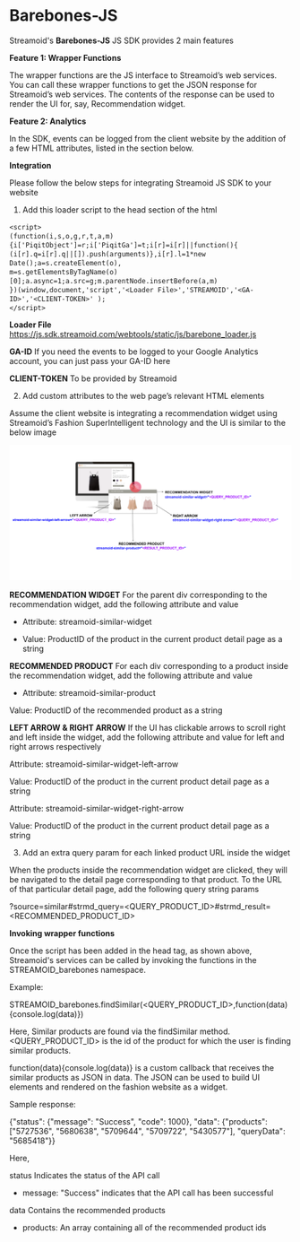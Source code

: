 **Barebones-JS**
===================

Streamoid's **Barebones-JS** JS SDK provides 2 main features

**Feature 1: Wrapper Functions**

The wrapper functions are the JS interface to Streamoid’s web services. You can call these wrapper functions to get the JSON response for Streamoid’s web services. The contents of the response can be used to render the UI for, say, Recommendation widget. 


**Feature 2: Analytics**

In the SDK, events can be logged from the client website by the addition of a few HTML attributes, listed in the section below.

**Integration**

Please follow the below steps for integrating Streamoid JS SDK to your website 

1. Add this loader script to the head section of the html 

```
<script>
(function(i,s,o,g,r,t,a,m){i['PiqitObject']=r;i['PiqitGa']=t;i[r]=i[r]||function(){
(i[r].q=i[r].q||[]).push(arguments)},i[r].l=1*new Date();a=s.createElement(o),
m=s.getElementsByTagName(o)[0];a.async=1;a.src=g;m.parentNode.insertBefore(a,m)
})(window,document,'script','<Loader File>','STREAMOID','<GA-ID>','<CLIENT-TOKEN>' );
</script>
```

**Loader File**  https://js.sdk.streamoid.com/webtools/static/js/barebone_loader.js

**GA-ID**  If you need the events to be logged to your Google Analytics account, you can just pass your GA-ID here

**CLIENT-TOKEN** To be provided by Streamoid

2. Add custom attributes to the web page’s relevant HTML elements

Assume the client website is integrating a recommendation widget using Streamoid’s Fashion SuperIntelligent technology and the UI is similar to the below image

![](images/Barebones_SDK_reference.png)

**RECOMMENDATION WIDGET**
For the parent div corresponding to the recommendation widget, add the following attribute and value 

- Attribute: streamoid-similar-widget

- Value: ProductID of the product in the current product detail page as a string

**RECOMMENDED PRODUCT**
For each div corresponding to a product inside the recommendation widget, add the following attribute and value 

- Attribute: streamoid-similar-product

Value: ProductID of the recommended product as a string

**LEFT ARROW & RIGHT ARROW**
If the UI has clickable arrows to scroll right and left inside the widget, add the following attribute and value for left and right arrows respectively

Attribute: streamoid-similar-widget-left-arrow

Value: ProductID of the product in the current product detail page as a string

Attribute: streamoid-similar-widget-right-arrow

Value: ProductID of the product in the current product detail page as a string

3. Add an extra query param for each linked product URL inside the widget

 When the products inside the recommendation widget are clicked, they will be navigated to the detail page corresponding to that product. To the URL of that particular detail page, add the following query string params

?source=similar#strmd_query=<QUERY_PRODUCT_ID>#strmd_result=<RECOMMENDED_PRODUCT_ID>


**Invoking wrapper functions**

Once the script has been added in the head tag, as shown above, Streamoid's services can be called by invoking the functions in the STREAMOID_barebones namespace. 

Example:

STREAMOID_barebones.findSimilar(<QUERY_PRODUCT_ID>,function(data){console.log(data)})

Here, Similar products are found via the findSimilar method. <QUERY_PRODUCT_ID> is the id of the product for which the user is finding similar products. 

function(data){console.log(data)} is a custom callback that receives the similar products as JSON in data. The JSON can be used to build UI elements and rendered on the fashion website as a widget. 

Sample response:

{"status": {"message": "Success", "code": 1000}, "data": {"products": ["5727536", "5680638", "5709644", "5709722", "5430577"], "queryData": "5685418"}}

Here, 

status  Indicates the status of the API call 
- message: "Success" indicates that the API call has been successful

data Contains the recommended products  

- products: An array containing all of the recommended product ids 
